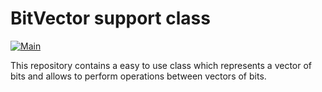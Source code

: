 # BitVector support class

[![Main](https://github.com/Galfurian/bitvector/actions/workflows/main.yml/badge.svg)](https://github.com/Galfurian/bitvector/actions/workflows/main.yml)

This repository contains a easy to use class which represents a vector of bits
and allows to perform operations between vectors of bits.
